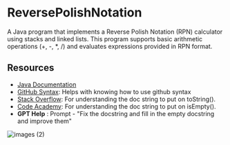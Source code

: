 # ReversePolishNotation

A Java program that implements a Reverse Polish Notation (RPN) calculator using stacks and linked lists. 
This program supports basic arithmetic operations (+, -, *, /) and evaluates expressions provided in RPN format.

## Resources

- [Java Documentation](https://docs.oracle.com/javase/8/docs/api/)
- [GitHub Syntax](https://docs.github.com/en/get-started/writing-on-github/getting-started-with-writing-and-formatting-on-github/basic-writing-and-formatting-syntax): Helps with knowing how to use github syntax
- [Stack Overflow](https://stackoverflow.com/questions/21516303/what-should-be-included-in-the-tostring-method-and-what-should-not): For understanding the doc string to put on toString().
- [Code Academy](https://www.codecademy.com/resources/docs/java/strings/isEmpty): For understanding the doc string to put on isEmpty().
- __GPT Help__ : Prompt - "Fix the docstring and fill in the empty docstring and improve them"

![images (2)](https://github.com/sobantahir/ReversePolishNotation/assets/171970703/69568a21-15a3-4376-97a7-8cf76c5f5b28)